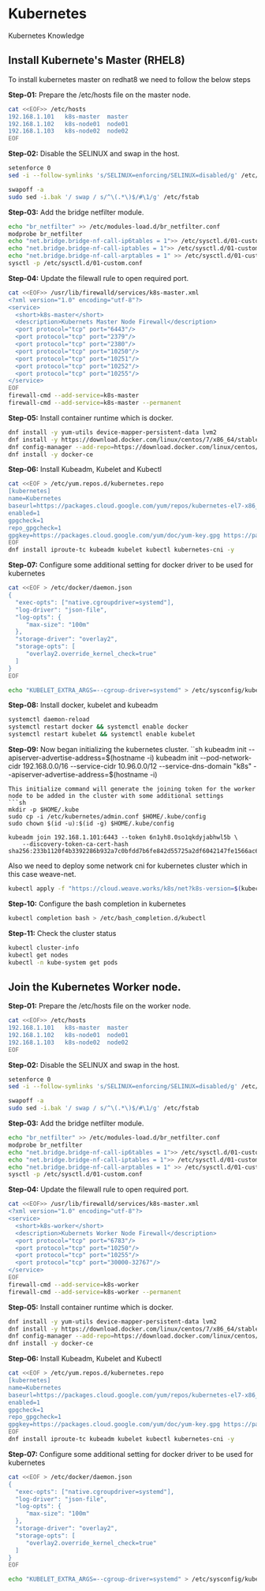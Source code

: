 # Kubernetes
Kubernetes Knowledge

## Install Kubernete's Master (RHEL8)
To install kubernetes master on redhat8 we need to follow the below steps 

**Step-01:** Prepare the /etc/hosts file on the master node.
```sh
cat <<EOF>> /etc/hosts
192.168.1.101	k8s-master	master
192.168.1.102	k8s-node01	node01
192.168.1.103	k8s-node02	node02
EOF
```
**Step-02:** Disable the SELINUX and swap in the host.
```sh
setenforce 0
sed -i --follow-symlinks 's/SELINUX=enforcing/SELINUX=disabled/g' /etc/sysconfig/selinux

swapoff -a 
sudo sed -i.bak '/ swap / s/^\(.*\)$/#\1/g' /etc/fstab
```
**Step-03:** Add the bridge netfilter module.
```sh
echo "br_netfilter" >> /etc/modules-load.d/br_netfilter.conf
modprobe br_netfilter
echo "net.bridge.bridge-nf-call-ip6tables = 1">> /etc/sysctl.d/01-custom.conf
echo "net.bridge.bridge-nf-call-iptables = 1">> /etc/sysctl.d/01-custom.conf
echo "net.bridge.bridge-nf-call-arptables = 1" >> /etc/sysctl.d/01-custom.conf
sysctl -p /etc/sysctl.d/01-custom.conf
```
**Step-04:** Update the filewall rule to open required port.
```sh
cat <<EOF>> /usr/lib/firewalld/services/k8s-master.xml
<?xml version="1.0" encoding="utf-8"?>
<service>
  <short>k8s-master</short>
  <description>Kubernets Master Node Firewall</description>
  <port protocol="tcp" port="6443"/>
  <port protocol="tcp" port="2379"/>
  <port protocol="tcp" port="2380"/>
  <port protocol="tcp" port="10250"/>
  <port protocol="tcp" port="10251"/>
  <port protocol="tcp" port="10252"/>
  <port protocol="tcp" port="10255"/>
</service>
EOF
firewall-cmd --add-service=k8s-master
firewall-cmd --add-service=k8s-master --permanent
```
**Step-05:** Install container runtime which is docker.
```sh
dnf install -y yum-utils device-mapper-persistent-data lvm2
dnf install -y https://download.docker.com/linux/centos/7/x86_64/stable/Packages/containerd.io-1.2.6-3.3.el7.x86_64.rpm
dnf config-manager --add-repo=https://download.docker.com/linux/centos/docker-ce.repo
dnf install -y docker-ce
```
**Step-06:** Install Kubeadm, Kubelet and Kubectl
```sh
cat <<EOF > /etc/yum.repos.d/kubernetes.repo
[kubernetes]
name=Kubernetes
baseurl=https://packages.cloud.google.com/yum/repos/kubernetes-el7-x86_64
enabled=1
gpgcheck=1
repo_gpgcheck=1
gpgkey=https://packages.cloud.google.com/yum/doc/yum-key.gpg https://packages.cloud.google.com/yum/doc/rpm-package-key.gpg
EOF
dnf install iproute-tc kubeadm kubelet kubectl kubernetes-cni -y
```
**Step-07:** Configure some additional setting for docker driver to be used for kubernetes
```sh
cat <<EOF > /etc/docker/daemon.json
{
  "exec-opts": ["native.cgroupdriver=systemd"],
  "log-driver": "json-file",
  "log-opts": {
     "max-size": "100m"
  },
  "storage-driver": "overlay2",
  "storage-opts": [
     "overlay2.override_kernel_check=true"
  ]
}
EOF

echo "KUBELET_EXTRA_ARGS=--cgroup-driver=systemd" > /etc/sysconfig/kubelet
```
**Step-08:** Install docker, kubelet and kubeadm
```sh
systemctl daemon-reload
systemctl restart docker && systemctl enable docker
systemctl restart kubelet && systemctl enable kubelet
```
**Step-09:** Now began initializing the kubernetes cluster.
``sh
kubeadm init --apiserver-advertise-address=$(hostname -i)
kubeadm init --pod-network-cidr 192.168.0.0/16 --service-cidr 10.96.0.0/12 --service-dns-domain "k8s" --apiserver-advertise-address=$(hostname -i)
```
This initialize command will generate the joining token for the worker node to be added in the cluster with some additional settings
```sh
mkdir -p $HOME/.kube
sudo cp -i /etc/kubernetes/admin.conf $HOME/.kube/config
sudo chown $(id -u):$(id -g) $HOME/.kube/config

kubeadm join 192.168.1.101:6443 --token 6n1yh8.0so1qkdyjabhwl5b \
    --discovery-token-ca-cert-hash sha256:233b1120f4b3392286b932a7c0bfdd7b6fe842d55725a2df6042147fe1566ac6
```
Also we need to deploy some network cni for kubernetes cluster which in this case weave-net. 
```sh
kubectl apply -f "https://cloud.weave.works/k8s/net?k8s-version=$(kubectl version | base64 | tr -d '\n')"
```
**Step-10:** Configure the bash completion in kubernetes
```sh
kubectl completion bash > /etc/bash_completion.d/kubectl
```
**Step-11:** Check the cluster status
```sh
kubectl cluster-info
kubectl get nodes
kubectl -n kube-system get pods
```

## Join the Kubernetes Worker node.
**Step-01:** Prepare the /etc/hosts file on the worker node.
```sh
cat <<EOF>> /etc/hosts
192.168.1.101	k8s-master	master
192.168.1.102	k8s-node01	node01
192.168.1.103	k8s-node02	node02
EOF
```
**Step-02:** Disable the SELINUX and swap in the host.
```sh
setenforce 0
sed -i --follow-symlinks 's/SELINUX=enforcing/SELINUX=disabled/g' /etc/sysconfig/selinux

swapoff -a 
sudo sed -i.bak '/ swap / s/^\(.*\)$/#\1/g' /etc/fstab
```
**Step-03:** Add the bridge netfilter module.
```sh
echo "br_netfilter" >> /etc/modules-load.d/br_netfilter.conf
modprobe br_netfilter
echo "net.bridge.bridge-nf-call-ip6tables = 1">> /etc/sysctl.d/01-custom.conf
echo "net.bridge.bridge-nf-call-iptables = 1">> /etc/sysctl.d/01-custom.conf
echo "net.bridge.bridge-nf-call-arptables = 1" >> /etc/sysctl.d/01-custom.conf
sysctl -p /etc/sysctl.d/01-custom.conf
```
**Step-04:** Update the filewall rule to open required port.
```sh
cat <<EOF>> /usr/lib/firewalld/services/k8s-master.xml
<?xml version="1.0" encoding="utf-8"?>
<service>
  <short>k8s-worker</short>
  <description>Kubernets Worker Node Firewall</description>
  <port protocol="tcp" port="6783"/>
  <port protocol="tcp" port="10250"/>
  <port protocol="tcp" port="10255"/>
  <port protocol="tcp" port="30000-32767"/>
</service>
EOF
firewall-cmd --add-service=k8s-worker
firewall-cmd --add-service=k8s-worker --permanent
```
**Step-05:** Install container runtime which is docker.
```sh
dnf install -y yum-utils device-mapper-persistent-data lvm2
dnf install -y https://download.docker.com/linux/centos/7/x86_64/stable/Packages/containerd.io-1.2.6-3.3.el7.x86_64.rpm
dnf config-manager --add-repo=https://download.docker.com/linux/centos/docker-ce.repo
dnf install -y docker-ce
```
**Step-06:** Install Kubeadm, Kubelet and Kubectl
```sh
cat <<EOF > /etc/yum.repos.d/kubernetes.repo
[kubernetes]
name=Kubernetes
baseurl=https://packages.cloud.google.com/yum/repos/kubernetes-el7-x86_64
enabled=1
gpgcheck=1
repo_gpgcheck=1
gpgkey=https://packages.cloud.google.com/yum/doc/yum-key.gpg https://packages.cloud.google.com/yum/doc/rpm-package-key.gpg
EOF
dnf install iproute-tc kubeadm kubelet kubectl kubernetes-cni -y
```
**Step-07:** Configure some additional setting for docker driver to be used for kubernetes
```sh
cat <<EOF > /etc/docker/daemon.json
{
  "exec-opts": ["native.cgroupdriver=systemd"],
  "log-driver": "json-file",
  "log-opts": {
     "max-size": "100m"
  },
  "storage-driver": "overlay2",
  "storage-opts": [
     "overlay2.override_kernel_check=true"
  ]
}
EOF

echo "KUBELET_EXTRA_ARGS=--cgroup-driver=systemd" > /etc/sysconfig/kubelet
```
